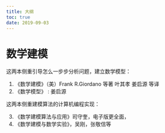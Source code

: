 ```yaml
---
title: 大纲
toc: true
date: 2019-09-03
---
```

# 数学建模


这两本侧重引导怎么一步步分析问题，建立数学模型：
1. 《数学建模》（美）Frank R.Giordano 等著 叶其孝 姜启源 等译
2. 《数学模型》 : 姜启源


这两本侧重建模算法的计算机编程实现：

3. 《数学建模算法与应用》司守奎，电子版更全面，
4. 《数学建模与数学实验》，吴刚，张敬信等
